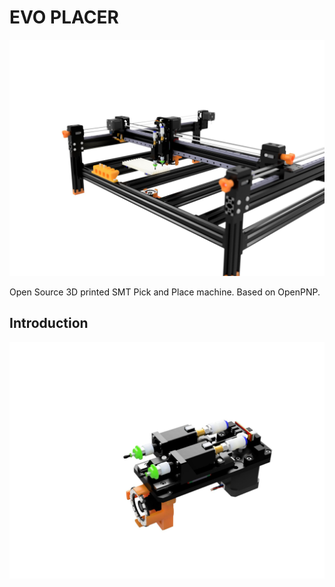 # EVO PLACER

<img src="/Assets/EVO-PLACER.jpg" alt="EVO PLACER" style="width:600px;"/>

Open Source 3D printed SMT Pick and Place machine.
Based on OpenPNP.

## Introduction

<img src="/Assets/EVO-PLACER Head.jpg" alt="EVO PLACER" style="width:600px;"/>